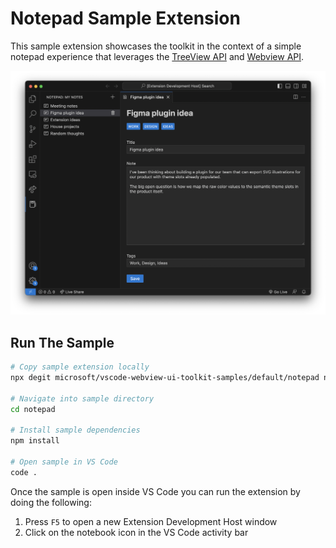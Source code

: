 # Notepad Sample Extension

This sample extension showcases the toolkit in the context of a simple notepad experience that leverages the [TreeView API](https://code.visualstudio.com/api/extension-guides/tree-view) and [Webview API](https://code.visualstudio.com/api/extension-guides/webview).

![A screenshot of the sample extension.](./assets/notepad.png)

## Run The Sample

```bash
# Copy sample extension locally
npx degit microsoft/vscode-webview-ui-toolkit-samples/default/notepad notepad

# Navigate into sample directory
cd notepad

# Install sample dependencies
npm install

# Open sample in VS Code
code .
```

Once the sample is open inside VS Code you can run the extension by doing the following:

1. Press `F5` to open a new Extension Development Host window
2. Click on the notebook icon in the VS Code activity bar

